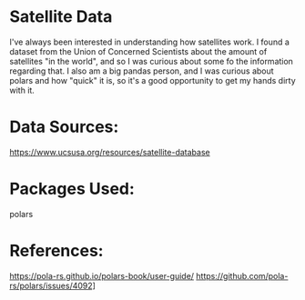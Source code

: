 # Satellite Data

I've always been interested in understanding how satellites work. I found a dataset from the Union of Concerned Scientists about the amount of satellites "in the world", and so I was curious about some fo the information regarding that. I also am a big pandas person, and I was curious about polars and how "quick" it is, so it's a good opportunity to get my hands dirty with it.

# Data Sources:

https://www.ucsusa.org/resources/satellite-database

# Packages Used:

polars

# References:

https://pola-rs.github.io/polars-book/user-guide/
https://github.com/pola-rs/polars/issues/4092]
